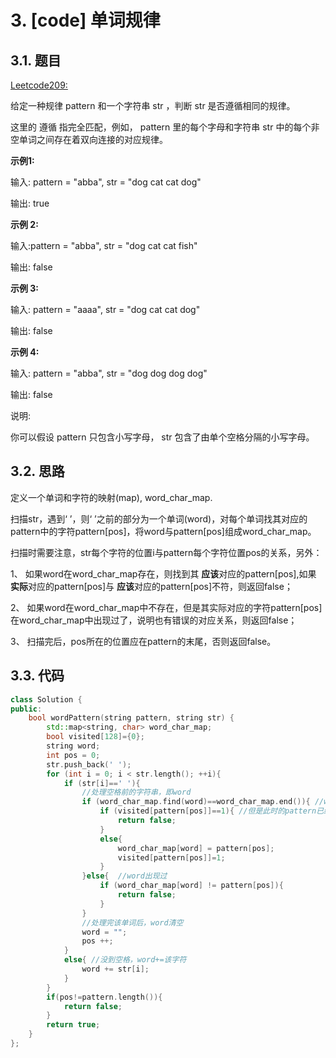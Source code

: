 # 3. [code] 单词规律

## 3.1. 题目

[Leetcode209:](https://leetcode-cn.com/problems/word-pattern)

给定一种规律 pattern 和一个字符串 str ，判断 str 是否遵循相同的规律。

这里的 遵循 指完全匹配，例如， pattern 里的每个字母和字符串 str 中的每个非空单词之间存在着双向连接的对应规律。

**示例1:**

输入: pattern = "abba", str = "dog cat cat dog"

输出: true

**示例 2:**

输入:pattern = "abba", str = "dog cat cat fish"

输出: false

**示例 3:**

输入: pattern = "aaaa", str = "dog cat cat dog"

输出: false

**示例 4:**

输入: pattern = "abba", str = "dog dog dog dog"

输出: false

说明:

你可以假设 pattern 只包含小写字母， str 包含了由单个空格分隔的小写字母。    



## 3.2. 思路

定义一个单词和字符的映射(map), word_char_map.

扫描str，遇到‘ ’，则‘ ’之前的部分为一个单词(word)，对每个单词找其对应的pattern中的字符pattern[pos]，将word与pattern[pos]组成word_char_map。

扫描时需要注意，str每个字符的位置i与pattern每个字符位置pos的关系，另外：

1、 如果word在word_char_map存在，则找到其 **应该**对应的pattern[pos],如果 **实际**对应的pattern[pos]与 **应该**对应的pattern[pos]不符，则返回false；

2、 如果word在word_char_map中不存在，但是其实际对应的字符pattern[pos]在word_char_map中出现过了，说明也有错误的对应关系，则返回false；

3、 扫描完后，pos所在的位置应在pattern的末尾，否则返回false。

## 3.3. 代码

```c++
class Solution {
public:
    bool wordPattern(string pattern, string str) {
        std::map<string, char> word_char_map;
        bool visited[128]={0};
        string word;
        int pos = 0;
        str.push_back(' ');
        for (int i = 0; i < str.length(); ++i){
            if (str[i]==' '){
                //处理空格前的字符串，即word
                if (word_char_map.find(word)==word_char_map.end()){ //word未出现过
                    if (visited[pattern[pos]]==1){ //但是此时的pattern已经存在
                        return false;
                    }
                    else{
                        word_char_map[word] = pattern[pos];
                        visited[pattern[pos]]=1;
                    } 
                }else{  //word出现过
                    if (word_char_map[word] != pattern[pos]){
                        return false;
                    }
                }
                //处理完该单词后，word清空
                word = "";
                pos ++;
            }
            else{ //没到空格，word+=该字符
                word += str[i];
            }
        }
        if(pos!=pattern.length()){
            return false;
        }
        return true;
    }
};
```